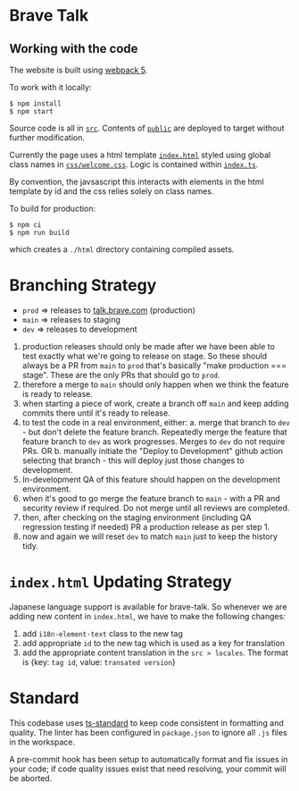 # Brave Talk

## Working with the code

The website is built using [webpack 5](https://webpack.js.org).

To work with it locally:

    $ npm install
    $ npm start

Source code is all in [`src`](./src). Contents of [`public`](./public) are deployed to target without further modification.

Currently the page uses a html template [`index.html`](./src/index.html) styled using global class names in [`css/welcome.css`](./src/css/welcome/css). Logic is contained within [`index.ts`](./src/index.ts).

By convention, the javsascript this interacts with elements in the html template by id and the css relies solely on class names.

To build for production:

    $ npm ci
    $ npm run build

which creates a `./html` directory containing compiled assets.

# Branching Strategy

- `prod` => releases to [talk.brave.com](http://talk.brave.com) (production)
- `main` => releases to staging
- `dev` => releases to development

1. production releases should only be made after we have been able to test exactly what we're going to release on stage. So these should always be a PR from `main` to `prod` that's basically "make production === stage". These are the only PRs that should go to `prod`.
2. therefore a merge to `main` should only happen when we think the feature is ready to release.
3. when starting a piece of work, create a branch off `main` and keep adding commits there until it's ready to release.
4. to test the code in a real environment, either:
   a. merge that branch to `dev` - but don't delete the feature branch. Repeatedly merge the feature that feature branch to `dev` as work progresses. Merges to `dev` do not require PRs.
   OR
   b. manually initiate the "Deploy to Development" github action selecting that branch - this will deploy just those changes to development.
5. In-development QA of this feature should happen on the development environment.
6. when it's good to go merge the feature branch to `main` - with a PR and security review if required. Do not merge until all reviews are completed.
7. then, after checking on the staging environment (including QA regression testing if needed) PR a production release as per step 1.
8. now and again we will reset `dev` to match `main` just to keep the history tidy.

# `index.html` Updating Strategy

Japanese language support is available for brave-talk. So whenever we are adding new content in `index.html`, we have to make the following changes:

1. add `i18n-element-text` class to the new tag
2. add appropriate `id` to the new tag which is used as a key for translation
3. add the appropriate content translation in the `src > locales`. The format is {key: `tag id`, value: `transated version`}

# Standard

This codebase uses [ts-standard](https://standardjs.com/#typescript) to keep code consistent in formatting and quality. The linter has been configured in `package.json` to ignore all `.js` files in the workspace. 

A pre-commit hook has been setup to automatically format and fix issues in your code; if code quality issues exist that need resolving, your commit will be aborted. 
